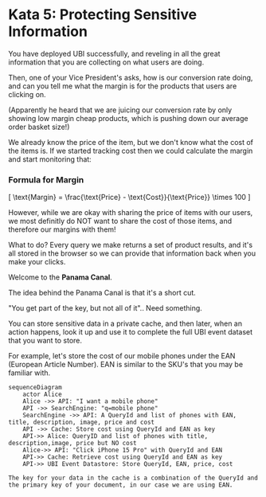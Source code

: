 # Kata 5: Protecting Sensitive Information

You have deployed UBI successfully, and reveling in all the great information that you are collecting on what users are doing.

Then, one of your Vice President's asks, how is our conversion rate doing, and can you tell me what the margin is for the products that users are clicking on.

(Apparently he heard that we are juicing our conversion rate by only showing low margin cheap products, which is pushing down our average order basket size!)

We already know the price of the item, but we don't know what the cost of the items is.  If we started tracking cost then we could calculate the margin and start monitoring that:

### Formula for Margin

\[
\text{Margin} = \frac{\text{Price} - \text{Cost}}{\text{Price}} \times 100
\]

However, while we are okay with sharing the price of items with our users, we most definitly do NOT want to share the cost of those items, and therefore our margins with them!

What to do?  Every query we make returns a set of product results, and it's all stored in the browser so we can provide that information back when you make your clicks.

Welcome to the __Panama Canal__.

The idea behind the Panama Canal is that it's a short cut.

"You get part of the key, but not all of it"..   Need something.

You can store sensitive data in a private cache, and then later, when an action happens, look it up and use it to complete the full UBI event dataset that you want to store.

For example, let's store the cost of our mobile phones under the EAN (European Article Number).   EAN is similar to the SKU's that you may be familiar with.

```mermaid
sequenceDiagram
    actor Alice
    Alice ->> API: "I want a mobile phone"
    API ->> SearchEngine: "q=mobile phone"
    SearchEngine ->> API: A QueryId and list of phones with EAN, title, description, image, price and cost 
    API ->> Cache: Store cost using QueryId and EAN as key
    API->> Alice: QueryID and list of phones with title, description,image, price but NO cost
    Alice->> API: "Click iPhone 15 Pro" with QueryId and EAN
    API->> Cache: Retrieve cost using QueryId and EAN as key
    API->> UBI Event Datastore: Store QueryId, EAN, price, cost
    
The key for your data in the cache is a combination of the QueryId and the primary key of your document, in our case we are using EAN.
